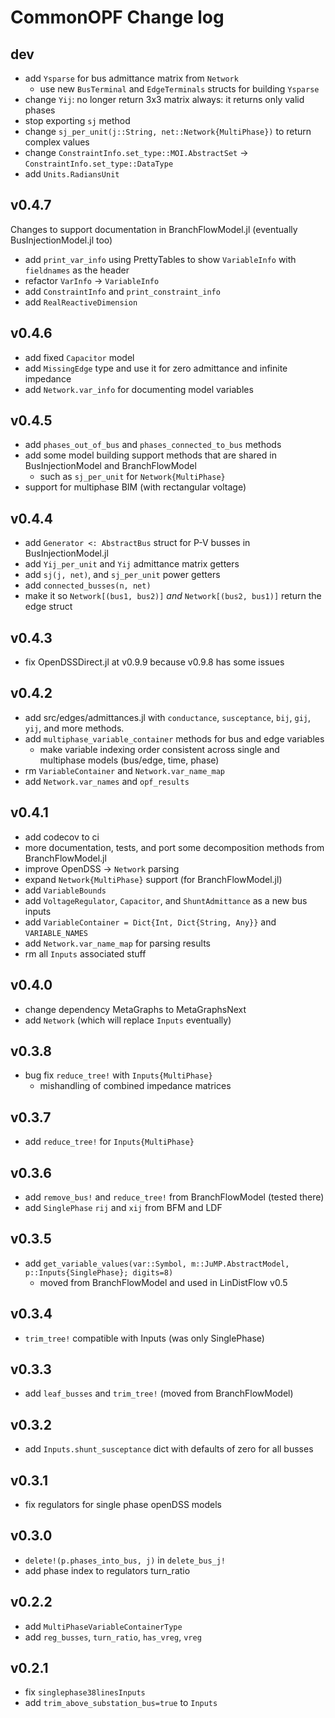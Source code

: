 # CommonOPF Change log

## dev
- add `Ysparse` for bus admittance matrix from `Network`
    - use new `BusTerminal` and `EdgeTerminals` structs for building `Ysparse`
- change `Yij`: no longer return 3x3 matrix always: it returns only valid phases
- stop exporting `sj` method
- change `sj_per_unit(j::String, net::Network{MultiPhase})` to return complex values
- change `ConstraintInfo.set_type::MOI.AbstractSet` -> `ConstraintInfo.set_type::DataType`
- add `Units.RadiansUnit`

## v0.4.7
Changes to support documentation in BranchFlowModel.jl (eventually BusInjectionModel.jl too)
- add `print_var_info` using PrettyTables to show `VariableInfo` with `fieldnames` as the header
- refactor `VarInfo` -> `VariableInfo`
- add `ConstraintInfo` and `print_constraint_info`
- add `RealReactiveDimension`

## v0.4.6
- add fixed `Capacitor` model
- add `MissingEdge` type and use it for zero admittance and infinite impedance
- add `Network.var_info` for documenting model variables

## v0.4.5
- add `phases_out_of_bus` and `phases_connected_to_bus` methods
- add some model building support methods that are shared in BusInjectionModel and BranchFlowModel
    - such as `sj_per_unit` for `Network{MultiPhase}`
- support for multiphase BIM (with rectangular voltage)

## v0.4.4
- add `Generator <: AbstractBus` struct for P-V busses in BusInjectionModel.jl
- add `Yij_per_unit` and `Yij` admittance matrix getters
- add `sj(j, net)`, and `sj_per_unit` power getters
- add `connected_busses(n, net)`
- make it so `Network[(bus1, bus2)]` _and_ `Network[(bus2, bus1)]` return the edge struct

## v0.4.3
- fix OpenDSSDirect.jl at v0.9.9 because v0.9.8 has some issues

## v0.4.2 
- add src/edges/admittances.jl with `conductance`, `susceptance`, `bij`, `gij`, `yij`, and more methods.
- add `multiphase_variable_container` methods for bus and edge variables
    - make variable indexing order consistent across single and multiphase models (bus/edge, time,
      phase)
- rm `VariableContainer` and `Network.var_name_map`
- add `Network.var_names` and `opf_results`

## v0.4.1
- add codecov to ci
- more documentation, tests, and port some decomposition methods from BranchFlowModel.jl
- improve OpenDSS -> `Network` parsing
- expand `Network{MultiPhase}` support (for BranchFlowModel.jl)
- add `VariableBounds`
- add `VoltageRegulator`, `Capacitor`, and `ShuntAdmittance` as a new bus inputs
- add `VariableContainer = Dict{Int, Dict{String, Any}}` and `VARIABLE_NAMES`
- add `Network.var_name_map` for parsing results
- rm all `Inputs` associated stuff

## v0.4.0
- change dependency MetaGraphs to MetaGraphsNext
- add `Network` (which will replace `Inputs` eventually)

## v0.3.8
- bug fix `reduce_tree!` with `Inputs{MultiPhase}`
    - mishandling of combined impedance matrices

## v0.3.7
- add `reduce_tree!` for `Inputs{MultiPhase}`

## v0.3.6
- add `remove_bus!` and `reduce_tree!` from BranchFlowModel (tested there)
- add `SinglePhase` `rij` and `xij` from BFM and LDF

## v0.3.5
- add `get_variable_values(var::Symbol, m::JuMP.AbstractModel, p::Inputs{SinglePhase}; digits=8)`
    - moved from BranchFlowModel and used in LinDistFlow v0.5

## v0.3.4
- `trim_tree!` compatible with Inputs (was only SinglePhase)

## v0.3.3
- add `leaf_busses` and `trim_tree!` (moved from BranchFlowModel)

## v0.3.2
- add `Inputs.shunt_susceptance` dict with defaults of zero for all busses

## v0.3.1
- fix regulators for single phase openDSS models

## v0.3.0
-  `delete!(p.phases_into_bus, j)` in `delete_bus_j!`
- add phase index to regulators turn_ratio

## v0.2.2
- add `MultiPhaseVariableContainerType`
- add `reg_busses`, `turn_ratio`, `has_vreg`, `vreg`

## v0.2.1 
- fix `singlephase38linesInputs`
- add `trim_above_substation_bus=true` to `Inputs`